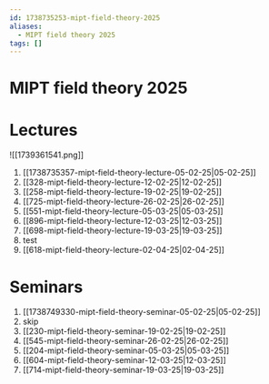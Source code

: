 ```yaml
---
id: 1738735253-mipt-field-theory-2025
aliases:
  - MIPT field theory 2025
tags: []
---
```


# MIPT field theory 2025

# Lectures

![[1739361541.png]]

1. [[1738735357-mipt-field-theory-lecture-05-02-25|05-02-25]]
2. [[328-mipt-field-theory-lecture-12-02-25|12-02-25]]
3. [[258-mipt-field-theory-lecture-19-02-25|19-02-25]]
4. [[725-mipt-field-theory-lecture-26-02-25|26-02-25]]
5. [[551-mipt-field-theory-lecture-05-03-25|05-03-25]]
6. [[896-mipt-field-theory-lecture-12-03-25|12-03-25]]
7. [[698-mipt-field-theory-lecture-19-03-25|19-03-25]]
8. test
9. [[618-mipt-field-theory-lecture-02-04-25|02-04-25]]

# Seminars

1. [[1738749330-mipt-field-theory-seminar-05-02-25|05-02-25]]
2. skip
3. [[230-mipt-field-theory-seminar-19-02-25|19-02-25]]
4. [[545-mipt-field-theory-seminar-26-02-25|26-02-25]]
5. [[204-mipt-field-theory-seminar-05-03-25|05-03-25]]
6. [[604-mipt-field-theory-seminar-12-03-25|12-03-25]]
7. [[714-mipt-field-theory-seminar-19-03-25|19-03-25]]
